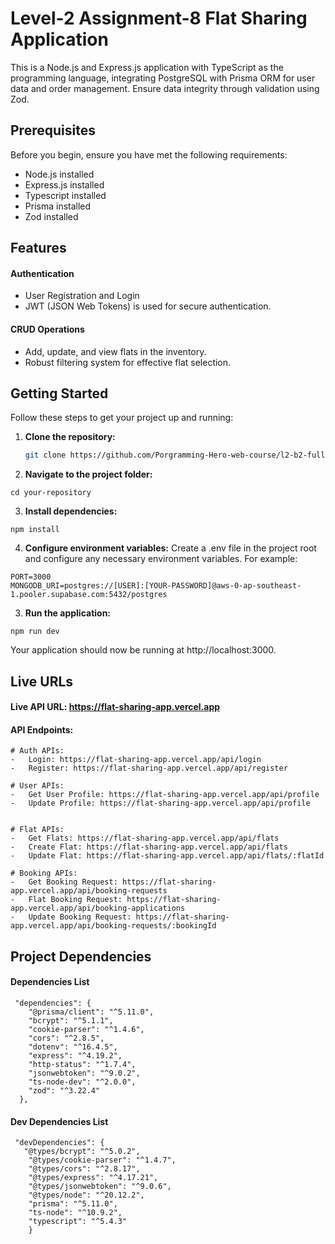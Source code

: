 # Level-2 Assignment-8 Flat Sharing Application

This is a Node.js and Express.js application with TypeScript as the programming language, integrating PostgreSQL with Prisma ORM for user data and order management. Ensure data integrity through validation using Zod.

## Prerequisites

Before you begin, ensure you have met the following requirements:

- Node.js installed
- Express.js installed
- Typescript installed
- Prisma installed
- Zod installed

## Features

#### Authentication

- User Registration and Login
- JWT (JSON Web Tokens) is used for secure authentication.

#### CRUD Operations

- Add, update, and view flats in the inventory.
- Robust filtering system for effective flat selection.

## Getting Started

Follow these steps to get your project up and running:

1. **Clone the repository:**

   ```bash
   git clone https://github.com/Porgramming-Hero-web-course/l2-b2-fullstack-track-assignment-8-touhidcodes
   ```

2. **Navigate to the project folder:**

```
cd your-repository
```

3. **Install dependencies:**

```
npm install
```

4. **Configure environment variables:**
   Create a .env file in the project root and configure any necessary environment variables. For example:

```
PORT=3000
MONGODB_URI=postgres://[USER]:[YOUR-PASSWORD]@aws-0-ap-southeast-1.pooler.supabase.com:5432/postgres
```

3. **Run the application:**

```
npm run dev
```

Your application should now be running at http://localhost:3000.

## Live URLs

#### Live API URL: https://flat-sharing-app.vercel.app

#### API Endpoints:

```
# Auth APIs:
-   Login: https://flat-sharing-app.vercel.app/api/login
-   Register: https://flat-sharing-app.vercel.app/api/register

# User APIs:
-   Get User Profile: https://flat-sharing-app.vercel.app/api/profile
-   Update Profile: https://flat-sharing-app.vercel.app/api/profile


# Flat APIs:
-   Get Flats: https://flat-sharing-app.vercel.app/api/flats
-   Create Flat: https://flat-sharing-app.vercel.app/api/flats
-   Update Flat: https://flat-sharing-app.vercel.app/api/flats/:flatId

# Booking APIs:
-   Get Booking Request: https://flat-sharing-app.vercel.app/api/booking-requests
-   Flat Booking Request: https://flat-sharing-app.vercel.app/api/booking-applications
-   Update Booking Request: https://flat-sharing-app.vercel.app/api/booking-requests/:bookingId
```

## Project Dependencies

#### Dependencies List

```
 "dependencies": {
    "@prisma/client": "^5.11.0",
    "bcrypt": "^5.1.1",
    "cookie-parser": "^1.4.6",
    "cors": "^2.8.5",
    "dotenv": "^16.4.5",
    "express": "^4.19.2",
    "http-status": "^1.7.4",
    "jsonwebtoken": "^9.0.2",
    "ts-node-dev": "^2.0.0",
    "zod": "^3.22.4"
  },
```

#### Dev Dependencies List

```
 "devDependencies": {
   "@types/bcrypt": "^5.0.2",
    "@types/cookie-parser": "^1.4.7",
    "@types/cors": "^2.8.17",
    "@types/express": "^4.17.21",
    "@types/jsonwebtoken": "^9.0.6",
    "@types/node": "^20.12.2",
    "prisma": "^5.11.0",
    "ts-node": "^10.9.2",
    "typescript": "^5.4.3"
    }
```
